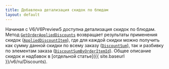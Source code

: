 ```yaml
---
title: Добавлена детализация скидок по блюдам
layout: default
---
```

Начиная с V6/V6Preview5 доступна детализация скидок по блюдам. Метод [`GetOrderAppliedDiscounts`](https://iiko.github.io/front.api.sdk/v6/html/M_Resto_Front_Api_V6_IOperationService_GetOrderAppliedDiscounts.htm) возвращает результаты применения скидок ([`AppliedDiscountItem`](https://iiko.github.io/front.api.sdk/v6/html/T_Resto_Front_Api_V6_Data_Orders_IAppliedDiscountItem.htm)), где для каждой скидки можно получить как сумму данной скидки по всему заказу ([`DiscountSum`](https://iiko.github.io/front.api.sdk/v6/html/P_Resto_Front_Api_V6_Data_Orders_IAppliedDiscountItem_DiscountSum.htm)), так и разбивку по элементам заказа ([`DiscountSumByOrderItemId`](https://iiko.github.io/front.api.sdk/v6/html/P_Resto_Front_Api_V6_Data_Orders_IAppliedDiscountItem_DiscountSumByOrderItemId.htm)). Общее описание скидок и надбавок в [отдельной статье]({{ site.baseurl }}/v6/ru/Discounts).
